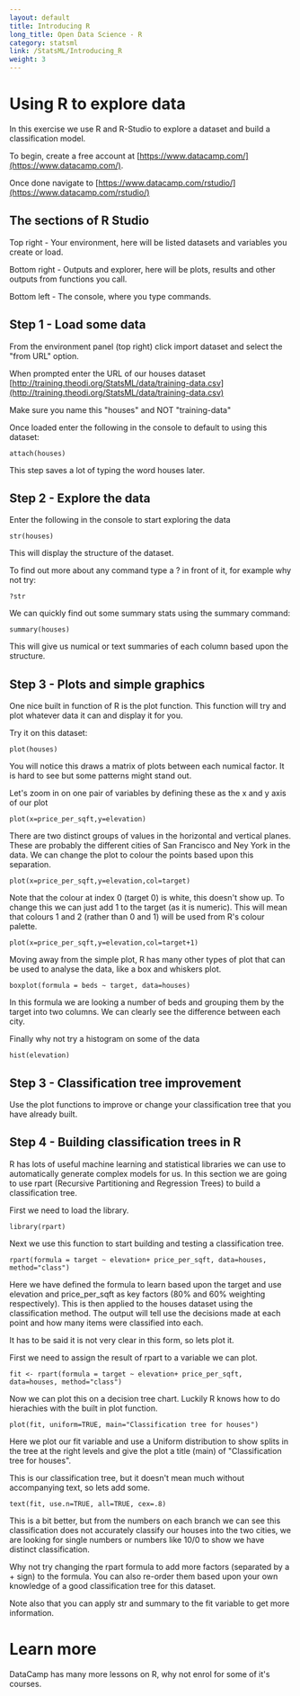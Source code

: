 ```yaml
---
layout: default
title: Introducing R
long_title: Open Data Science - R
category: statsml
link: /StatsML/Introducing_R
weight: 3
---
```


# Using R to explore data

In this exercise we use R and R-Studio to explore a dataset and build a classification model.

To begin, create a free account at [https://www.datacamp.com/](https://www.datacamp.com/).

Once done navigate to [https://www.datacamp.com/rstudio/](https://www.datacamp.com/rstudio/)

## The sections of R Studio

Top right - Your environment, here will be listed datasets and variables you create or load.

Bottom right - Outputs and explorer, here will be plots, results and other outputs from functions you call.

Bottom left - The console, where you type commands. 

## Step 1 - Load some data

From the environment panel (top right) click import dataset and select the "from URL" option.

When prompted enter the URL of our houses dataset [http://training.theodi.org/StatsML/data/training-data.csv](http://training.theodi.org/StatsML/data/training-data.csv)

Make sure you name this "houses" and NOT "training-data"

Once loaded enter the following in the console to default to using this dataset:

    attach(houses)
  
This step saves a lot of typing the word houses later.

## Step 2 - Explore the data

Enter the following in the console to start exploring the data

    str(houses)
  
This will display the structure of the dataset.

To find out more about any command type a ? in front of it, for example why not try:

    ?str
  
We can quickly find out some summary stats using the summary command:

    summary(houses)
  
This will give us numical or text summaries of each column based upon the structure. 

## Step 3 - Plots and simple graphics

One nice built in function of R is the plot function. This function will try and plot whatever data it can and display it for you.

Try it on this dataset:

    plot(houses)
  
You will notice this draws a matrix of plots between each numical factor. It is hard to see but some patterns might stand out.

Let's zoom in on one pair of variables by defining these as the x and y axis of our plot

    plot(x=price_per_sqft,y=elevation)
  
There are two distinct groups of values in the horizontal and vertical planes. These are probably the different cities of San Francisco and Ney York in the data. We can change the plot to colour the points based upon this separation.

    plot(x=price_per_sqft,y=elevation,col=target)

Note that the colour at index 0 (target 0) is white, this doesn't show up. To change this we can just add 1 to the target (as it is numeric). This will mean that colours 1 and 2 (rather than 0 and 1) will be used from R's colour palette.

    plot(x=price_per_sqft,y=elevation,col=target+1)

Moving away from the simple plot, R has many other types of plot that can be used to analyse the data, like a box and whiskers plot.

    boxplot(formula = beds ~ target, data=houses)

In this formula we are looking a number of beds and grouping them by the target into two columns. We can clearly see the difference between each city.

Finally why not try a histogram on some of the data

    hist(elevation)

## Step 3 - Classification tree improvement

Use the plot functions to improve or change your classification tree that you have already built.

## Step 4 - Building classification trees in R

R has lots of useful machine learning and statistical libraries we can use to automatically generate complex models for us. In this section we are going to use rpart (Recursive Partitioning and Regression Trees) to build a classification tree.

First we need to load the library.

    library(rpart)
  
Next we use this function to start building and testing a classification tree.

    rpart(formula = target ~ elevation+ price_per_sqft, data=houses, method="class")

Here we have defined the formula to learn based upon the target and use elevation and price_per_sqft as key factors (80% and 60% weighting respectively). This is then applied to the houses dataset using the classification method. The output will tell use the decisions made at each point and how many items were classified into each. 

It has to be said it is not very clear in this form, so lets plot it. 

First we need to assign the result of rpart to a variable we can plot.

    fit <- rpart(formula = target ~ elevation+ price_per_sqft, data=houses, method="class")
  
Now we can plot this on a decision tree chart. Luckily R knows how to do hierachies with the built in plot function.

    plot(fit, uniform=TRUE, main="Classification tree for houses")
  
Here we plot our fit variable and use a Uniform distribution to show splits in the tree at the right levels and give the plot a title (main) of "Classification tree for houses". 

This is our classification tree, but it doesn't mean much without accompanying text, so lets add some.

    text(fit, use.n=TRUE, all=TRUE, cex=.8)
  
This is a bit better, but from the numbers on each branch we can see this classification does not accurately classify our houses into the two cities, we are looking for single numbers or numbers like 10/0 to show we have distinct classification. 

Why not try changing the rpart formula to add more factors (separated by a + sign) to the formula. You can also re-order them based upon your own knowledge of a good classification tree for this dataset. 

Note also that you can apply str and summary to the fit variable to get more information.

# Learn more

DataCamp has many more lessons on R, why not enrol for some of it's courses. 
